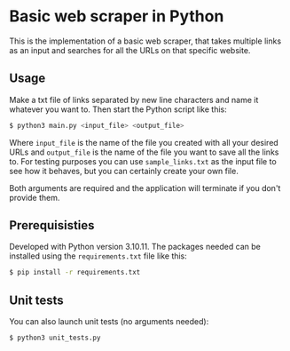 # Basic web scraper in Python

This is the implementation of a basic web scraper, that takes multiple links as an input
and searches for all the URLs on that specific website.

## Usage

Make a txt file of links separated by new line characters and name it whatever you want to.
Then start the Python script like this:

```bash
$ python3 main.py <input_file> <output_file>
```

Where `input_file` is the name of the file you created with all your desired URLs and
`output_file` is the name of the file you want to save all the links to. For testing
purposes you can use `sample_links.txt` as the input file to see how it behaves,
but you can certainly create your own file.

Both arguments are required and the application will terminate if you don't provide them.

## Prerequisisties

Developed with Python version 3.10.11. The packages needed can be installed using 
the `requirements.txt` file like this:

```bash
$ pip install -r requirements.txt
```

## Unit tests

You can also launch unit tests (no arguments needed):

```bash
$ python3 unit_tests.py
```
